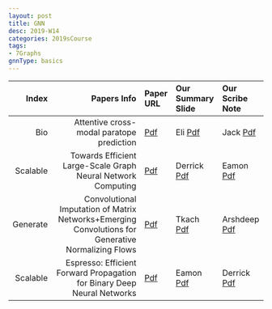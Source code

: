 ```yaml
---
layout: post
title: GNN   
desc: 2019-W14
categories: 2019sCourse
tags:
- 7Graphs
gnnType: basics
---
```



| Index | Papers Info | Paper URL| Our Summary Slide |Our Scribe Note |
| -----: | -------------------------------: | :----- | :----- | :----- | 
|  Bio |  Attentive cross-modal paratope prediction   | [Pdf]() | Eli [Pdf]() | Jack [Pdf]() | 
|  Scalable |     Towards Efficient Large-Scale Graph Neural Network Computing     | [Pdf]() | Derrick [Pdf]() | Eamon [Pdf]() | 
| Generate |  Convolutional Imputation of Matrix Networks+Emerging Convolutions for Generative Normalizing Flows  | [Pdf]() | Tkach [Pdf]() | Arshdeep [Pdf]() | 
| Scalable |  Espresso: Efficient Forward Propagation for Binary Deep Neural Networks    | [Pdf]() | Eamon [Pdf]() | Derrick [Pdf]() | 
